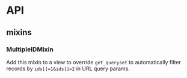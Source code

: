 
# API

## mixins
### MultipleIDMixin

Add this mixin to a view to override `get_queryset` to automatically filter
records by `ids[]=1&ids[]=2` in URL query params.

